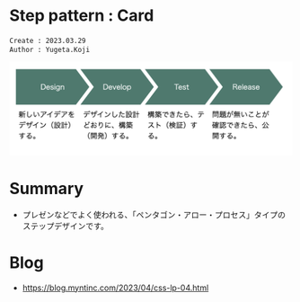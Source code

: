 Step pattern : Card
===
```
Create : 2023.03.29
Author : Yugeta.Koji
```
![banner](banner.png)

# Summary
- プレゼンなどでよく使われる、「ペンタゴン・アロー・プロセス」タイプのステップデザインです。

# Blog
- https://blog.myntinc.com/2023/04/css-lp-04.html
